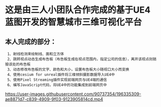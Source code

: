 # 这是由三人小团队合作完成的基于UE4蓝图开发的智慧城市三维可视化平台
## 本人完成的部分：
     1、射线检测来绘制线、面和立方体
     2、跳转视点动态生成布告板（布告板生成在视点范围内，指定公司的信息），离开该视点则销毁该处的布告板
     3、动态修改布告板的文字、颜色和大小，设置布告板大小随视口大小而变换
     4、使用cesium for unreal插件将三维倾斜摄影数据导入UE4中
     5、使用Pixel Streaming插件实现前端网页与UE4端的通信
     6、编写JavaScript代码，将UE4中的功能集成到前端网页中
https://user-images.githubusercontent.com/90737354/196335309-ae8871d7-c839-4909-9f03-9123905814cd.mp4
